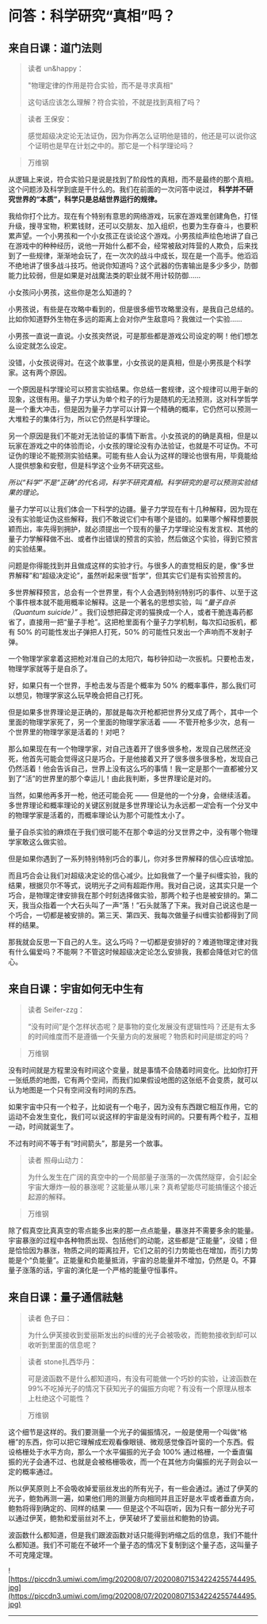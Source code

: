 # 问答：科学研究“真相”吗？

## 来自日课：道门法则

> 读者 un&happy：
> 
> "物理定律的作用是符合实验，而不是寻求真相"
> 
> 这句话应该怎么理解？符合实验，不就是找到真相了吗？

> 读者 王保安：
> 
> 感觉超级决定论无法证伪，因为你再怎么证明他是错的，他还是可以说你这个证明也是早在计划之中的。那它是一个科学理论吗？

> 万维钢

从逻辑上来说，符合实验只是说是找到了阶段性的真相，而不是最终的那个真相。这个问题涉及科学到底是干什么的。我们在前面的一次问答中说过， **科学并不研究世界的“本质”，科学只是总结世界运行的规律。**

我给你打个比方。现在有个特别有意思的网络游戏，玩家在游戏里创建角色，打怪升级，搜寻宝物，积累钱财，还可以交朋友、加入组织，也要为生存奋斗，也要积累声望。一个小男孩和一个小女孩正在谈论这个游戏。小男孩绘声绘色地讲了自己在游戏中的种种经历，说他一开始什么都不会，经常被敌对阵营的人欺负，后来找到了一些规律，渐渐地会玩了，在一次次的战斗中成长，现在是一个高手。他滔滔不绝地讲了很多战斗技巧。他说你知道吗？这个武器的伤害输出是多少多少，防御能力比较弱，但是如果是对战魔法类的职业就不用计较防御……

小女孩问小男孩，这些你是怎么知道的？

小男孩说，有些是在攻略中看到的，但是很多细节攻略里没有，是我自己总结的。比如你知道野外生物在多远的距离上会对你产生敌意吗？我做过一个实验……

小男孩一直说一直说。小女孩突然说，可是那些都是游戏公司设定的啊！他们想怎么设定就怎么设定。

没错，小女孩说得对。在这个故事里，小女孩说的是真相，但是小男孩是个科学家。这有两个原因。

一个原因是科学理论可以预言实验结果。你总结一套规律，这个规律可以用于新的现象，这很有用。量子力学认为单个粒子的行为是随机的无法预测，这对科学哲学是一个重大冲击，但是因为量子力学可以计算一个精确的概率，它仍然可以预测一大堆粒子的集体行为，所以它仍然是科学理论。

另一个原因是我们不能对无法验证的事情下断言。小女孩说的的确是真相，但是以玩家在游戏之中的体验而论，小女孩的理论没有办法验证，也就是不可证伪。不可证伪的理论不能预测实验结果。可能有些人会认为这样的理论也很有用，毕竟能给人提供想象和安慰，但是科学这个业务不研究这些。

 *所以“科学”不是“正确”的代名词，科学不研究真相。科学研究的是可以预测实验结果的理论。*

量子力学可以让我们体会一下科学的边疆。量子力学现在有十几种解释，因为现在没有实验能证伪这些解释，我们不敢说它们中有哪个是错的。如果哪个解释想要脱颖而出，率先得到拥护，就必须提出一个现有的量子力学理论没有发言权、其他的量子力学解释做不出、或者作出错误的预言的实验，然后做这个实验，得到它预言的实验结果。

问题是你得能找到并且做成这样的实验才行。与很多人的直觉相反的是，像“多世界解释”和“超级决定论”，虽然听起来很“哲学”，但其实它们是有实验预言的。

多世界解释预言，总会有一个世界里，有个人会遇到特别特别巧的事件、以至于这个事件根本就不能用概率论解释。这是一个著名的思想实验，叫 *“量子自杀（Quantum suicide）”* 。我们设想把薛定谔的猫换成一个人，或者干脆连毒药都省了，直接用一把“量子手枪”。这把枪里面有个量子力学机制，每次扣动扳机，都有 50% 的可能性发出子弹把人打死，50% 的可能性只发出一个声响而不发射子弹。

一个物理学家拿着这把枪对准自己的太阳穴，每秒钟扣动一次扳机。只要枪击发，物理学家就等于是自杀了。

好，如果只有一个世界，手枪击发与否是个概率为 50% 的概率事件，那么我们可以想见，物理学家这么玩早晚会把自己打死。

但是如果多世界理论是正确的，那就是每次开枪都把世界分叉成了两个，其中一个里面的物理学家死了，另一个里面的物理学家活着 —— 不管开枪多少次，总有一个世界里的物理学家是活着的！对吧？

那么如果现在有一个物理学家，对自己连着开了很多很多枪，发现自己居然还没死，他首先可能会觉得这只是巧合。于是他接着又开了很多很多很多枪，发现自己仍然活着！他会告诉自己，世界上没有这么巧的事情！我一定是那个一直都被分叉到了“活”的世界里的那个幸运儿！由此我判断，多世界理论是对的。

当然，如果他再多开一枪，他还可能会死 —— 但是他的一个分身，会继续活着。多世界理论和概率理论的关键区别就是多世界理论认为永远都*一定*会有一个分叉中的物理学家是活着的，而概率理论认为那个可能性太小了。

量子自杀实验的麻烦在于我们很可能不在那个幸运的分叉世界之中，没有哪个物理学家敢这么做实验。

但是如果你遇到了一系列特别特别巧合的事儿，你对多世界解释的信心应该增加。

而且巧合会让我们对超级决定论的信心减少。比如我做了一个量子纠缠实验，我的结果，根据贝尔不等式，说明光子之间有超距作用。我对自己说，这其实只是一个巧合，是物理定律安排我在那个时刻选择做实验，那两个粒子也是被安排的。第二天，我当众指着一个大石头叫了一声“落！”石头就落了下来。我对自己说这也是一个巧合，一切都是被安排的。第三天、第四天、我每次做量子纠缠实验都得到了同样的结果。

那我就会反思一下自己的人生。这么巧吗？一切都是安排好的？难道物理定律对我有什么偏爱吗？不能啊？不管这时候超级决定论怎么安排我，我都会降低对它的信心。

## 来自日课：宇宙如何无中生有

> 读者 Seifer-zzg：
> 
> “没有时间”是个怎样状态呢？是事物的变化发展没有逻辑性吗？还是有太多的时间维度而不是遵循一个矢量方向的发展呢？物质和时间是绑定的吗？

> 万维钢

没有时间就是方程里没有时间这个变量，就是事情不会随着时间变化。比如你打开一张纸质的地图，它有两个空间，而我们如果假设地图的这张纸不会变质，就可以认为地图是一个只有空间没有时间的东西。

如果宇宙中只有一个粒子，比如说有一个电子，因为没有东西跟它相互作用，它的运动不会发生变化，我们可以说这样的宇宙是没有时间的。只要有两个粒子，互相一动，时间就诞生了。

不过有时间不等于有“时间箭头”，那是另一个故事。

> 读者 照母山动力：
> 
> 为什么发生在广阔的真空中的一个局部量子涨落的一次偶然隧穿，会引起全宇宙大爆炸一般的暴涨呢？这能量从哪儿来？真希望能尽可能搞懂这个接近起源的解释。

> 万维钢

除了假真空比真真空的零点能多出来的那一点点能量，暴涨并不需要多余的能量。宇宙暴涨的过程中各种物质出现、包括他们的动能，这些都是“正能量”，没错；但是恰恰因为暴涨，物质之间的距离拉开，它们之前的引力势能也在增加，而引力势能是个“负能量”。正能量和负能量抵消，宇宙的总能量并不增加，仍然是 0。不算量子涨落的话，宇宙的演化是一个严格的能量守恒事件。

## 来自日课：量子通信祛魅

> 读者 色子曰：
> 
> 为什么伊芙接收到爱丽斯发出的纠缠的光子会被吸收，而鲍勃接收到却可以收听到里面的信息呢？

> 读者 stone扎西华丹：
> 
> 可是波函数不是什么都知道吗，有没有可能做一个巧妙的实验，让波函数在99%不吃掉光子的情况下获知光子的偏振方向呢？有没有一个原理从根本上杜绝这个可能性？

> 万维钢

这个细节是这样的。我们要测量一个光子的偏振情况，一般是使用一个叫做“格栅”的东西，你可以把它理解成宏观看像眼镜、微观感觉像百叶窗的一个东西。假设格栅处于水平方向，那么一个水平偏振的光子会 100% 通过格栅，一个垂直偏振的光子会通不过、也就是会被格栅吸收，而一个在其他方向偏振的光子则会以一定的概率通过。

所以伊芙原则上不会吸收掉爱丽丝发出的所有光子，有一些会通过。通过了伊芙的光子，鲍勃再测一遍，如果他们用的测量方向相同并且正好是水平或者垂直方向，鲍勃将得到确定的、同样的结果 —— 但是这个不叫窃听，因为只有一部分光子可以通过伊芙，鲍勃和爱丽丝对不上，伊芙破坏了爱丽丝和鲍勃的协调。

波函数什么都知道，但是我们跟波函数对话只能得到坍缩之后的信息，我们不能什么都知道。我们不可能在不破坏一个量子态的情况下复制到这个量子态，这叫量子不可克隆定理。

![https://piccdn3.umiwi.com/img/202008/07/202008071534224255744495.jpg](https://piccdn3.umiwi.com/img/202008/07/202008071534224255744495.jpg)

---
